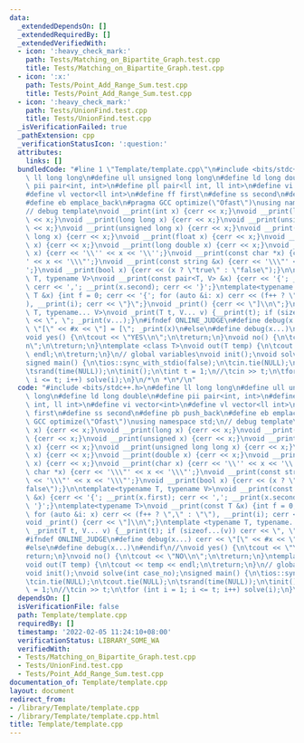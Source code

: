 ```yaml
---
data:
  _extendedDependsOn: []
  _extendedRequiredBy: []
  _extendedVerifiedWith:
  - icon: ':heavy_check_mark:'
    path: Tests/Matching_on_Bipartite_Graph.test.cpp
    title: Tests/Matching_on_Bipartite_Graph.test.cpp
  - icon: ':x:'
    path: Tests/Point_Add_Range_Sum.test.cpp
    title: Tests/Point_Add_Range_Sum.test.cpp
  - icon: ':heavy_check_mark:'
    path: Tests/UnionFind.test.cpp
    title: Tests/UnionFind.test.cpp
  _isVerificationFailed: true
  _pathExtension: cpp
  _verificationStatusIcon: ':question:'
  attributes:
    links: []
  bundledCode: "#line 1 \"Template/template.cpp\"\n#include <bits/stdc++.h>\n#define\
    \ ll long long\n#define ull unsigned long long\n#define ld long double\n#define\
    \ pii pair<int, int>\n#define pll pair<ll int, ll int>\n#define vi vector<int>\n\
    #define vl vector<ll int>\n#define ff first\n#define ss second\n#define pb push_back\n\
    #define eb emplace_back\n#pragma GCC optimize(\"Ofast\")\nusing namespace std;\n\
    // debug template\nvoid __print(int x) {cerr << x;}\nvoid __print(long x) {cerr\
    \ << x;}\nvoid __print(long long x) {cerr << x;}\nvoid __print(unsigned x) {cerr\
    \ << x;}\nvoid __print(unsigned long x) {cerr << x;}\nvoid __print(unsigned long\
    \ long x) {cerr << x;}\nvoid __print(float x) {cerr << x;}\nvoid __print(double\
    \ x) {cerr << x;}\nvoid __print(long double x) {cerr << x;}\nvoid __print(char\
    \ x) {cerr << '\\'' << x << '\\'';}\nvoid __print(const char *x) {cerr << '\\\"\
    ' << x << '\\\"';}\nvoid __print(const string &x) {cerr << '\\\"' << x << '\\\"\
    ';}\nvoid __print(bool x) {cerr << (x ? \"true\" : \"false\");}\n\ntemplate<typename\
    \ T, typename V>\nvoid __print(const pair<T, V> &x) {cerr << '{'; __print(x.first);\
    \ cerr << ','; __print(x.second); cerr << '}';}\ntemplate<typename T>\nvoid __print(const\
    \ T &x) {int f = 0; cerr << '{'; for (auto &i: x) cerr << (f++ ? \",\" : \"\"\
    ), __print(i); cerr << \"}\";}\nvoid _print() {cerr << \"]\\n\";}\ntemplate <typename\
    \ T, typename... V>\nvoid _print(T t, V... v) {__print(t); if (sizeof...(v)) cerr\
    \ << \", \"; _print(v...);}\n#ifndef ONLINE_JUDGE\n#define debug(x...) cerr <<\
    \ \"[\" << #x << \"] = [\"; _print(x)\n#else\n#define debug(x...)\n#endif\n//\n\
    void yes() {\n\tcout << \"YES\\n\";\n\treturn;\n}\nvoid no() {\n\tcout << \"NO\\\
    n\";\n\treturn;\n}\ntemplate <class T>\nvoid out(T temp) {\n\tcout << temp <<\
    \ endl;\n\treturn;\n}\n// global variables\nvoid init();\nvoid solve(int case_no);\n\
    signed main() {\n\tios::sync_with_stdio(false);\n\tcin.tie(NULL);\n\tcout.tie(NULL);\n\
    \tsrand(time(NULL));\n\tinit();\n\tint t = 1;\n//\tcin >> t;\n\tfor (int i = 1;\
    \ i <= t; i++) solve(i);\n}\n/*\n *\n*/\n"
  code: "#include <bits/stdc++.h>\n#define ll long long\n#define ull unsigned long\
    \ long\n#define ld long double\n#define pii pair<int, int>\n#define pll pair<ll\
    \ int, ll int>\n#define vi vector<int>\n#define vl vector<ll int>\n#define ff\
    \ first\n#define ss second\n#define pb push_back\n#define eb emplace_back\n#pragma\
    \ GCC optimize(\"Ofast\")\nusing namespace std;\n// debug template\nvoid __print(int\
    \ x) {cerr << x;}\nvoid __print(long x) {cerr << x;}\nvoid __print(long long x)\
    \ {cerr << x;}\nvoid __print(unsigned x) {cerr << x;}\nvoid __print(unsigned long\
    \ x) {cerr << x;}\nvoid __print(unsigned long long x) {cerr << x;}\nvoid __print(float\
    \ x) {cerr << x;}\nvoid __print(double x) {cerr << x;}\nvoid __print(long double\
    \ x) {cerr << x;}\nvoid __print(char x) {cerr << '\\'' << x << '\\'';}\nvoid __print(const\
    \ char *x) {cerr << '\\\"' << x << '\\\"';}\nvoid __print(const string &x) {cerr\
    \ << '\\\"' << x << '\\\"';}\nvoid __print(bool x) {cerr << (x ? \"true\" : \"\
    false\");}\n\ntemplate<typename T, typename V>\nvoid __print(const pair<T, V>\
    \ &x) {cerr << '{'; __print(x.first); cerr << ','; __print(x.second); cerr <<\
    \ '}';}\ntemplate<typename T>\nvoid __print(const T &x) {int f = 0; cerr << '{';\
    \ for (auto &i: x) cerr << (f++ ? \",\" : \"\"), __print(i); cerr << \"}\";}\n\
    void _print() {cerr << \"]\\n\";}\ntemplate <typename T, typename... V>\nvoid\
    \ _print(T t, V... v) {__print(t); if (sizeof...(v)) cerr << \", \"; _print(v...);}\n\
    #ifndef ONLINE_JUDGE\n#define debug(x...) cerr << \"[\" << #x << \"] = [\"; _print(x)\n\
    #else\n#define debug(x...)\n#endif\n//\nvoid yes() {\n\tcout << \"YES\\n\";\n\t\
    return;\n}\nvoid no() {\n\tcout << \"NO\\n\";\n\treturn;\n}\ntemplate <class T>\n\
    void out(T temp) {\n\tcout << temp << endl;\n\treturn;\n}\n// global variables\n\
    void init();\nvoid solve(int case_no);\nsigned main() {\n\tios::sync_with_stdio(false);\n\
    \tcin.tie(NULL);\n\tcout.tie(NULL);\n\tsrand(time(NULL));\n\tinit();\n\tint t\
    \ = 1;\n//\tcin >> t;\n\tfor (int i = 1; i <= t; i++) solve(i);\n}\n/*\n *\n*/\n"
  dependsOn: []
  isVerificationFile: false
  path: Template/template.cpp
  requiredBy: []
  timestamp: '2022-02-05 11:24:10+08:00'
  verificationStatus: LIBRARY_SOME_WA
  verifiedWith:
  - Tests/Matching_on_Bipartite_Graph.test.cpp
  - Tests/UnionFind.test.cpp
  - Tests/Point_Add_Range_Sum.test.cpp
documentation_of: Template/template.cpp
layout: document
redirect_from:
- /library/Template/template.cpp
- /library/Template/template.cpp.html
title: Template/template.cpp
---
```

